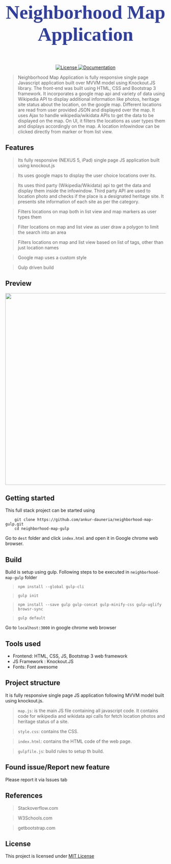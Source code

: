 <link href="https://fonts.googleapis.com/css?family=Playball" rel="stylesheet">

# <p align=center style="font-family: 'Playball', cursive; font-size: 60px; color: #303f9f">Neighborhood Map Application</p>
<p align="center">
  <a href="https://opensource.org/licenses/MIT" target="_blank">
    <img src="https://img.shields.io/badge/License-MIT-green.svg" alt="License">
  </a>
  <a href="#" target="_blank">
    <img src="https://img.shields.io/badge/documentation-complete-green.svg" alt="Documentation">
  </a>
</p>

> Neighborhood Map Application is fully responsive single page Javascript application built over MVVM model using Knockout.JS library. The front-end was built using HTML, CSS and Bootstrap 3 framework. It incorporates a google map api and variety of data using Wikipedia API to display additional information like photos, heritage site status about the location, on the google map. Different locations are read from user provided JSON and displayed over the map. It uses Ajax to handle wikipedia/wikidata APIs to get the data to be displayed on the map. On UI, it filters the locations as user types them and displays accordingly on the map. A location infowindow can be clicked directly from marker or from list view.

## Features

> Its fully responsive (NEXUS 5, iPad) single page JS application built using knockout.js

> Its uses google maps to display the user choice locations over its.

> Its uses third party (Wikipedia/Wikidata) api to get the data and display them inside the infowindow. Third party API are used to location photo and checks if the place is a designated heritage site. It presents site information of each site as per the category.

> Filters locations on map both in list view and map markers as user types them

> Filter locations on map and list view as user draw a polygon to limit the search into an area

> Filters locations on map and list view based on list of tags, other than just location names

> Google map uses a custom style

> Gulp driven build

## Preview

<img src="preview_nm.gif" height="600"/>


## Getting started

This full stack project can be started using

```
    git clone https://github.com/ankur-dauneria/neighborhood-map-gulp.git
    cd neighborhood-map-gulp

```

Go to `dest` folder and click `index.html` and open it in Google chrome web browser.

## Build

Build is setup using gulp. Following steps to be executed in `neighborhood-map-gulp` folder

> `npm install --global gulp-cli`

> `gulp init`

> `npm install --save gulp gulp-concat gulp-minify-css gulp-uglify browsr-sync`

> `gulp default`


Go to `localhost:3000` in google chrome web browser

## Tools used

* Frontend: HTML, CSS, JS, Bootstrap 3 web framework
* JS Framework : Knockout.JS
* Fonts: Font awesome


## Project structure

It is fully responsive single page JS application following MVVM model built using knockout.js.

> `map.js`: is the main JS file containing all javascript code. It contains code for wikipedia and wikidata api calls for fetch location photos and heritage status of a site.

> `style.css`: contains the CSS.

> `index.html`: contains the HTML code of the web page.

> `gulpfile.js`: build rules to setup th build.

## Found issue/Report new feature

Please report it via Issues tab

## References

> Stackoverflow.com

> W3Schools.com

> getbootstrap.com

## License

This project is licensed under [MIT License](license.md)